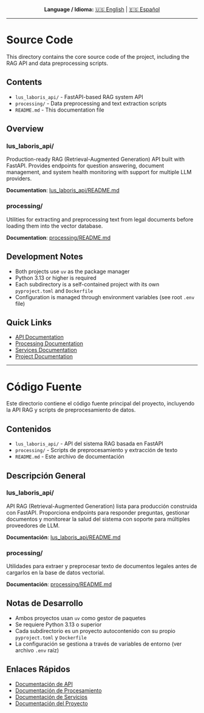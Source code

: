 <div align="center">

**Language / Idioma:**
[🇺🇸 English](#source-code) | [🇪🇸 Español](#código-fuente)

</div>

---

# Source Code

This directory contains the core source code of the project, including the RAG API and data preprocessing scripts.

## Contents

- `lus_laboris_api/` - FastAPI-based RAG system API
- `processing/` - Data preprocessing and text extraction scripts
- `README.md` - This documentation file

## Overview

### lus_laboris_api/

Production-ready RAG (Retrieval-Augmented Generation) API built with FastAPI. Provides endpoints for question answering, document management, and system health monitoring with support for multiple LLM providers.

**Documentation**: [lus_laboris_api/README.md](lus_laboris_api/README.md)

### processing/

Utilities for extracting and preprocessing text from legal documents before loading them into the vector database.

**Documentation**: [processing/README.md](processing/README.md)

## Development Notes

- Both projects use `uv` as the package manager
- Python 3.13 or higher is required
- Each subdirectory is a self-contained project with its own `pyproject.toml` and `Dockerfile`
- Configuration is managed through environment variables (see root `.env` file)

## Quick Links

- [API Documentation](lus_laboris_api/README.md)
- [Processing Documentation](processing/README.md)
- [Services Documentation](../services/README.md)
- [Project Documentation](../docs/README.md)

---

# Código Fuente

Este directorio contiene el código fuente principal del proyecto, incluyendo la API RAG y scripts de preprocesamiento de datos.

## Contenidos

- `lus_laboris_api/` - API del sistema RAG basada en FastAPI
- `processing/` - Scripts de preprocesamiento y extracción de texto
- `README.md` - Este archivo de documentación

## Descripción General

### lus_laboris_api/

API RAG (Retrieval-Augmented Generation) lista para producción construida con FastAPI. Proporciona endpoints para responder preguntas, gestionar documentos y monitorear la salud del sistema con soporte para múltiples proveedores de LLM.

**Documentación**: [lus_laboris_api/README.md](lus_laboris_api/README.md)

### processing/

Utilidades para extraer y preprocesar texto de documentos legales antes de cargarlos en la base de datos vectorial.

**Documentación**: [processing/README.md](processing/README.md)

## Notas de Desarrollo

- Ambos proyectos usan `uv` como gestor de paquetes
- Se requiere Python 3.13 o superior
- Cada subdirectorio es un proyecto autocontenido con su propio `pyproject.toml` y `Dockerfile`
- La configuración se gestiona a través de variables de entorno (ver archivo `.env` raíz)

## Enlaces Rápidos

- [Documentación de API](lus_laboris_api/README.md)
- [Documentación de Procesamiento](processing/README.md)
- [Documentación de Servicios](../services/README.md)
- [Documentación del Proyecto](../docs/README.md)

